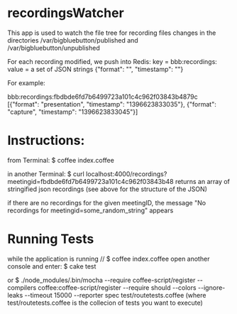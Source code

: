 recordingsWatcher
=============
This app is used to watch the file tree for recording files changes
in the directories
/var/bigbluebutton/published
and
/var/bigbluebutton/unpublished


For each recording modified, we push into Redis:
key = bbb:recordings:<meetingID>
value = a set of JSON strings
{"format": "<format>", "timestamp": "<timestamp>"}


For example:

bbb:recordings:fbdbde6fd7b6499723a101c4c962f03843b4879c
[{"format": "presentation", "timestamp": "1396623833035"}, {"format": "capture", "timestamp": "1396623833045"}]


Instructions:
=============
from Terminal:
$ coffee index.coffee

in another Terminal:
$ curl localhost:4000/recordings?meetingid=fbdbde6fd7b6499723a101c4c962f03843b48
returns an array of stringified json recordings (see above for the structure of the JSON)

if there are no recordings for the given meetingID, the message 
"No recordings for meetingid=some_random_string" appears


Running Tests
=============
while the application is running // $ coffee index.coffee
open another console and enter:
$ cake test

or
$ ./node_modules/.bin/mocha --require coffee-script/register --compilers coffee:coffee-script/register --require should --colors --ignore-leaks --timeout 15000 --reporter spec test/routetests.coffee
(where test/routetests.coffee is the collecion of tests you want to execute)